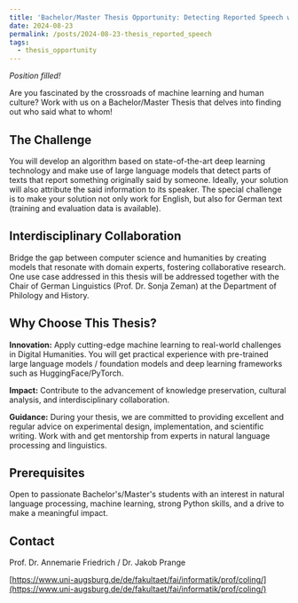 ```yaml
---
title: 'Bachelor/Master Thesis Opportunity: Detecting Reported Speech with Large Language Models'
date: 2024-08-23
permalink: /posts/2024-08-23-thesis_reported_speech
tags:
  - thesis_opportunity
---
```


_Position filled!_

Are you fascinated by the crossroads of machine learning and human culture? Work with us on a Bachelor/Master Thesis that delves into finding out who said what to whom!

## The Challenge
You will develop an algorithm based on state-of-the-art deep learning technology and make use of large language models that detect parts of texts that report something originally said by someone.
Ideally, your solution will also attribute the said information to its speaker. The special challenge is to make your solution not only work for English, but also for German text (training and evaluation data is available).

## Interdisciplinary Collaboration
Bridge the gap between computer science and humanities by creating models that resonate with domain experts, fostering collaborative research. One use case addressed in this thesis will be addressed together with the Chair of German Linguistics (Prof. Dr. Sonja Zeman) at the Department of Philology and History.

## Why Choose This Thesis?
__Innovation:__ Apply cutting-edge machine learning to real-world challenges in Digital Humanities. You will get practical experience with pre-trained large language models / foundation models and deep learning frameworks such as HuggingFace/PyTorch.

__Impact:__ Contribute to the advancement of knowledge preservation, cultural analysis, and interdisciplinary collaboration.

__Guidance:__ During your thesis, we are committed to providing excellent and regular advice on experimental design, implementation, and scientific writing. Work with and get mentorship from experts in natural language processing and linguistics.

## Prerequisites
Open to passionate Bachelor's/Master's students with an interest in natural language processing, machine learning, strong Python skills, and a drive to make a meaningful impact.

## Contact
Prof. Dr. Annemarie Friedrich / Dr. Jakob Prange

[https://www.uni-augsburg.de/de/fakultaet/fai/informatik/prof/coling/](https://www.uni-augsburg.de/de/fakultaet/fai/informatik/prof/coling/)